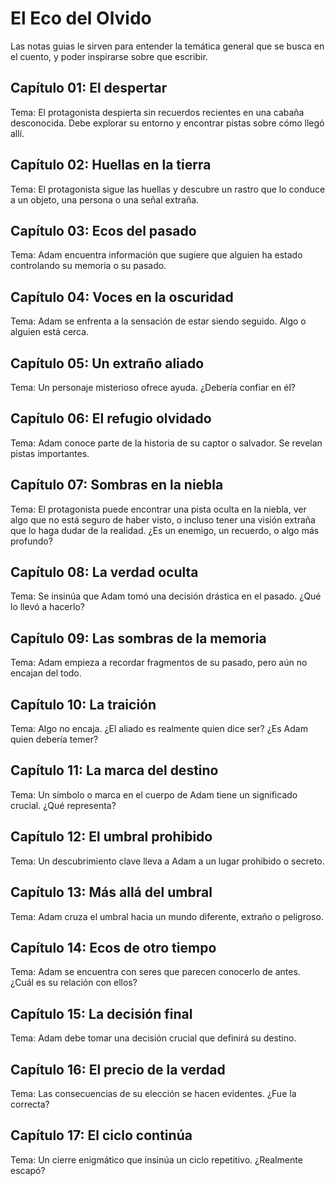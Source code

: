 # El Eco del Olvido

Las notas guias le sirven para entender la temática general que se busca en el cuento, y poder inspirarse sobre que escribir.

## Capítulo 01: El despertar
Tema: El protagonista despierta sin recuerdos recientes en una cabaña desconocida. Debe explorar su entorno y encontrar pistas sobre cómo llegó allí.

## Capítulo 02: Huellas en la tierra
Tema: El protagonista sigue las huellas y descubre un rastro que lo conduce a un objeto, una persona o una señal extraña.

## Capítulo 03: Ecos del pasado
Tema: Adam encuentra información que sugiere que alguien ha estado controlando su memoria o su pasado.

## Capítulo 04: Voces en la oscuridad
Tema: Adam se enfrenta a la sensación de estar siendo seguido. Algo o alguien está cerca.

## Capítulo 05: Un extraño aliado
Tema: Un personaje misterioso ofrece ayuda. ¿Debería confiar en él?

## Capítulo 06: El refugio olvidado
Tema: Adam conoce parte de la historia de su captor o salvador. Se revelan pistas importantes.

## Capítulo 07: Sombras en la niebla
Tema: El protagonista puede encontrar una pista oculta en la niebla, ver algo que no está seguro de haber visto, o incluso tener una visión extraña que lo haga dudar de la realidad. ¿Es un enemigo, un recuerdo, o algo más profundo?

## Capítulo 08: La verdad oculta
Tema: Se insinúa que Adam tomó una decisión drástica en el pasado. ¿Qué lo llevó a hacerlo?

## Capítulo 09: Las sombras de la memoria
Tema: Adam empieza a recordar fragmentos de su pasado, pero aún no encajan del todo.

## Capítulo 10: La traición
Tema: Algo no encaja. ¿El aliado es realmente quien dice ser? ¿Es Adam quien debería temer?

## Capítulo 11: La marca del destino
Tema: Un símbolo o marca en el cuerpo de Adam tiene un significado crucial. ¿Qué representa?

## Capítulo 12: El umbral prohibido
Tema: Un descubrimiento clave lleva a Adam a un lugar prohibido o secreto.

## Capítulo 13: Más allá del umbral
Tema: Adam cruza el umbral hacia un mundo diferente, extraño o peligroso.

## Capítulo 14: Ecos de otro tiempo
Tema: Adam se encuentra con seres que parecen conocerlo de antes. ¿Cuál es su relación con ellos?

## Capítulo 15: La decisión final
Tema: Adam debe tomar una decisión crucial que definirá su destino.

## Capítulo 16: El precio de la verdad
Tema: Las consecuencias de su elección se hacen evidentes. ¿Fue la correcta?

## Capítulo 17: El ciclo continúa
Tema: Un cierre enigmático que insinúa un ciclo repetitivo. ¿Realmente escapó?

